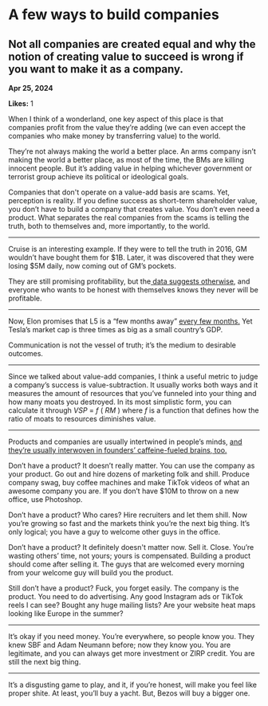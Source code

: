 # A few ways to build companies

## Not all companies are created equal and why the notion of creating value to succeed is wrong if you want to make it as a company.

**Apr 25, 2024**

**Likes:** 1

When I think of a wonderland, one key aspect of this place is that companies profit from the value they’re adding (we can even accept the companies who make money by transferring value) to the world. 

They’re not always making the world a better place. An arms company isn’t making the world a better place, as most of the time, the BMs are killing innocent people. But it’s adding value in helping whichever government or terrorist group achieve its political or ideological goals.

Companies that don't operate on a value-add basis are scams. Yet, perception is reality. If you define success as short-term shareholder value, you don’t have to build a company that creates value. You don’t even need a product. What separates the real companies from the scams is telling the truth, both to themselves and, more importantly, to the world.

* * *

Cruise is an interesting example. If they were to tell the truth in 2016, GM wouldn’t have bought them for $1B. Later, it was discovered that they were losing $5M daily, now coming out of GM’s pockets. 

They are still promising profitability, but the[ data suggests otherwise](https://www.cnbc.com/2023/12/15/cruise-looks-like-gm-latest-failed-bet-on-trendy-venture.html), and everyone who wants to be honest with themselves knows they never will be profitable.

* * *

Now, Elon promises that L5 is a “few months away” [every few months.](https://www.google.com/search?q=every+time+elon+musk+promised+level+5&rlz=1C5CHFA_enGR1086GR1086&oq=every+time+elon+musk+promised+level+5&gs_lcrp=EgZjaHJvbWUyBggAEEUYOdIBCDcyNjlqMGo0qAIAsAIA&sourceid=chrome&ie=UTF-8) Yet Tesla’s market cap is three times as big as a small country’s GDP. 

Communication is not the vessel of truth; it’s the medium to desirable outcomes.

* * *

Since we talked about value-add companies, I think a useful metric to judge a company’s success is value-subtraction. It usually works both ways and it measures the amount of resources that you’ve funneled into your thing and how many moats you destroyed. In its most simplistic form, you can calculate it through _VSP_ = _f_ ( _RM_ ​) where _f_ is a function that defines how the ratio of moats to resources diminishes value. 

* * *

Products and companies are usually intertwined in people’s minds, [and they’re usually interwoven in founders’ caffeine-fueled brains, too. ](https://www.youtube.com/watch?v=9kH6qa2LFO4)

Don’t have a product? It doesn’t really matter. You can use the company as your product. Go out and hire dozens of marketing folk and shill. Produce company swag, buy coffee machines and make TikTok videos of what an awesome company you are. If you don’t have $10M to throw on a new office, use Photoshop.

Don’t have a product? Who cares? Hire recruiters and let them shill. Now you’re growing so fast and the markets think you’re the next big thing. It’s only logical; you have a guy to welcome other guys in the office. 

Don’t have a product? It definitely doesn't matter now. Sell it. Close. You’re wasting others’ time, not yours; yours is compensated. Building a product should come after selling it. The guys that are welcomed every morning from your welcome guy will build you the product.

Still don’t have a product? Fuck, you forget easily. The company is the product. You need to do advertising. Any good Instagram ads or TikTok reels I can see? Bought any huge mailing lists? Are your website heat maps looking like Europe in the summer?

* * *

It’s okay if you need money. You’re everywhere, so people know you. They knew SBF and Adam Neumann before; now they know you. You are legitimate, and you can always get more investment or ZIRP credit. You are still the next big thing. 

* * *

It’s a disgusting game to play, and it, if you’re honest, will make you feel like proper shite. At least, you’ll buy a yacht. But, Bezos will buy a bigger one.
